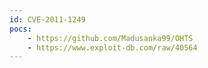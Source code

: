 ```yaml
---
id: CVE-2011-1249
pocs:
    - https://github.com/Madusanka99/OHTS
    - https://www.exploit-db.com/raw/40564
---
```

